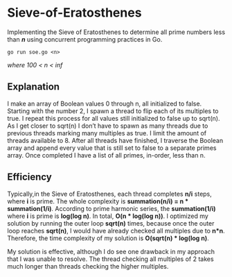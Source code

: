 # Sieve-of-Eratosthenes
Implementing the Sieve of Eratosthenes to determine all prime numbers less than ***n*** using concurrent programming practices in Go.

    go run soe.go <n> 
   *where 100 < n < inf*

## Explanation
I make an array of Boolean values 0 through n, all initialized to false. Starting with the
number 2, I spawn a thread to flip each of its multiples to true. I repeat this
process for all values still initialized to false up to sqrt(n). As I get closer to sqrt(n) I don’t have to spawn as many threads due to
previous threads marking many multiples as true. I limit the amount of threads available to 8. After all threads have finished, I traverse the Boolean array and append every value that is still set to false to a separate primes array. Once completed I have a list of all primes, in-order, less than n. 

## Efficiency

Typically,in the Sieve of Eratosthenes, each thread completes **n/i** steps, where **i** is prime. The whole complexity is **summation(n/i) = n * summation(1/i)**. According to prime harmonic series, the **summation(1/i)** where **i** is prime is **log(log n)**. In total, **O(n * log(log n))**. I optimized my solution by running the outer loop **sqrt(n)** times, because once the outer loop reaches **sqrt(n)**, I would have already checked all multiples due to **n*n**. Therefore, the time complexity of my solution is **O(sqrt(n) * log(log n)**.

My solution is effective, although I do see one drawback in my approach that I was unable to resolve.  The thread checking all multiples of 2 takes much longer than threads checking the higher multiples.
